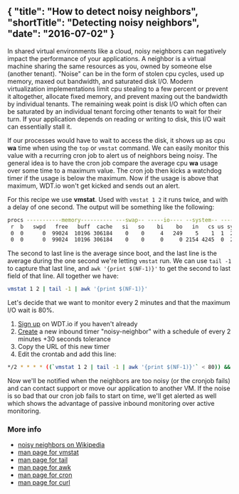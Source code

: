 {
  "title": "How to detect noisy neighbors",
  "shortTitle": "Detecting noisy neighbors",
  "date": "2016-07-02"
}
---
In shared virtual environments like a cloud, noisy neighbors can negatively impact the performance of your applications. A neighbor is a virtual machine sharing the same resources as you, owned by someone else (another tenant). "Noise" can be in the form of stolen cpu cycles, used up memory, maxed out bandwidth, and saturated disk I/O. Modern virtualization implementations limit cpu stealing to a few percent or prevent it altogether, allocate fixed memory, and prevent maxing out the bandwidth by individual tenants. The remaining weak point is disk I/O which often can be saturated by an individual tenant forcing other tenants to wait for their turn. If your application depends on reading or writing to disk, this I/O wait can essentially stall it.

If our processes would have to wait to access the disk, it shows up as cpu **wa** time when using the `top` or `vmstat` command. We can easily monitor this value with a recurring cron job to alert us of neighbors being noisy. The general idea is to have the cron job compare the average cpu **wa** usage over some time to a maximum value. The cron job then kicks a watchdog timer if the usage is below the maximum. Now if the usage is above that maximum, WDT.io won't get kicked and sends out an alert.

For this recipe we use **vmstat**. Used with `vmstat 1 2` it runs twice, and with a delay of one second. The output will be something like the following:

```bash
procs -----------memory---------- ---swap-- -----io---- --system-- -----cpu-----
 r  b   swpd   free   buff  cache   si   so    bi    bo   in   cs us sy id wa st
 0  0      0  99024  10196 306184    0    0     4   249    5    1  1  2 97  0  0  
 0  0      0  99024  10196 306184    0    0     0     0 2154 4245  0  2 98  0  0  
```

The second to last line is the average since boot, and the last line is the average during the one second we're letting `vmstat` run. We can use `tail -1` to capture that last line, and `awk '{print $(NF-1)}'` to get the second to last field of that line. All together we have:

```bash
vmstat 1 2 | tail -1 | awk '{print $(NF-1)}'
```

Let's decide that we want to monitor every 2 minutes and that the maximum I/O wait is 80%.

1. [Sign up](https://wdt.io/signup) on WDT.io if you haven't already
2. [Create](inbound_timer.html) a new inbound timer "noisy-neighbor" with a schedule of every 2 minutes +30 seconds tolerance
3. Copy the URL of this new timer
4. Edit the crontab and add this line:

```bash
*/2 * * * * ((`vmstat 1 2 | tail -1 | awk '{print $(NF-1)}'` < 80)) && curl -sm 30 <the URL from step 3>
```

Now we'll be notified when the neighbors are too noisy (or the cronjob fails) and can contact support or move our application to another VM. If the noise is so bad that our cron job fails to start on time, we'll get alerted as well which shows the advantage of passive inbound monitoring over active monitoring.

### More info

- [noisy neighbors on Wikipedia](https://en.wikipedia.org/wiki/Cloud_computing_issues#Performance_interference_and_noisy_neighbors)
- [man page for vmstat](http://linux.die.net/man/8/vmstat)
- [man page for tail](http://linux.die.net/man/1/tail)
- [man page for awk](http://linux.die.net/man/1/awk)
- [man page for cron](http://linux.die.net/man/5/crontab)
- [man page for curl](http://linux.die.net/man/1/curl)
